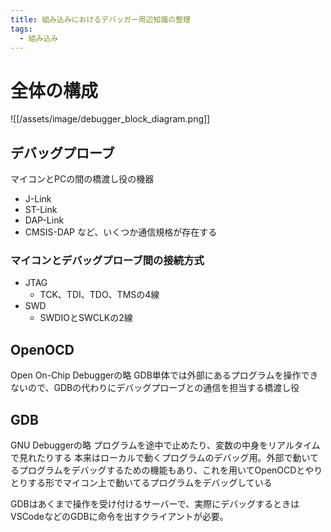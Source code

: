 ```yaml
---
title: 組み込みにおけるデバッガー周辺知識の整理
tags:
  - 組み込み
---
```


# 全体の構成

![[/assets/image/debugger_block_diagram.png]]

## デバッグプローブ

マイコンとPCの間の橋渡し役の機器

- J-Link
- ST-Link
- DAP-Link
- CMSIS-DAP
  など、いくつか通信規格が存在する

### マイコンとデバッグプローブ間の接続方式

- JTAG
  - TCK、TDI、TDO、TMSの4線
- SWD
  - SWDIOとSWCLKの2線

## OpenOCD

Open On-Chip Debuggerの略
GDB単体では外部にあるプログラムを操作できないので、GDBの代わりにデバッグプローブとの通信を担当する橋渡し役

## GDB

GNU Debuggerの略
プログラムを途中で止めたり、変数の中身をリアルタイムで見れたりする
本来はローカルで動くプログラムのデバッグ用。外部で動いてるプログラムをデバッグするための機能もあり、これを用いてOpenOCDとやりとりする形でマイコン上で動いてるプログラムをデバッグしている

GDBはあくまで操作を受け付けるサーバーで、実際にデバッグするときはVSCodeなどのGDBに命令を出すクライアントが必要。
